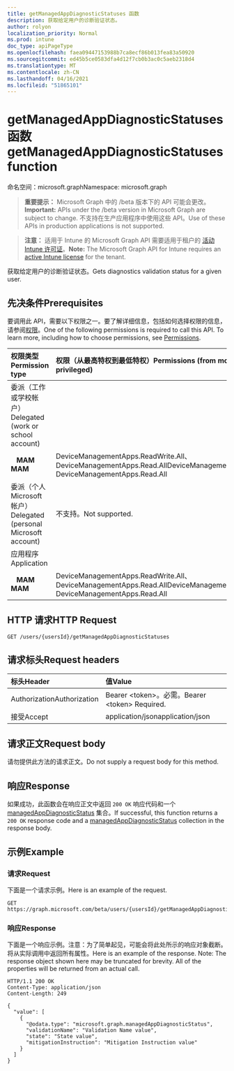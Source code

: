 ```yaml
---
title: getManagedAppDiagnosticStatuses 函数
description: 获取给定用户的诊断验证状态。
author: rolyon
localization_priority: Normal
ms.prod: intune
doc_type: apiPageType
ms.openlocfilehash: faea09447153988b7ca8ecf86b013fea83a50920
ms.sourcegitcommit: ed45b5ce0583dfa4d12f7cb0b3ac0c5aeb2318d4
ms.translationtype: MT
ms.contentlocale: zh-CN
ms.lasthandoff: 04/16/2021
ms.locfileid: "51865101"
---
```

# <a name="getmanagedappdiagnosticstatuses-function"></a><span data-ttu-id="73918-103">getManagedAppDiagnosticStatuses 函数</span><span class="sxs-lookup"><span data-stu-id="73918-103">getManagedAppDiagnosticStatuses function</span></span>

<span data-ttu-id="73918-104">命名空间：microsoft.graph</span><span class="sxs-lookup"><span data-stu-id="73918-104">Namespace: microsoft.graph</span></span>

> <span data-ttu-id="73918-105">**重要提示：** Microsoft Graph 中的 /beta 版本下的 API 可能会更改。</span><span class="sxs-lookup"><span data-stu-id="73918-105">**Important:** APIs under the /beta version in Microsoft Graph are subject to change.</span></span> <span data-ttu-id="73918-106">不支持在生产应用程序中使用这些 API。</span><span class="sxs-lookup"><span data-stu-id="73918-106">Use of these APIs in production applications is not supported.</span></span>

> <span data-ttu-id="73918-107">**注意：** 适用于 Intune 的 Microsoft Graph API 需要适用于租户的 [活动 Intune 许可证](https://go.microsoft.com/fwlink/?linkid=839381)。</span><span class="sxs-lookup"><span data-stu-id="73918-107">**Note:** The Microsoft Graph API for Intune requires an [active Intune license](https://go.microsoft.com/fwlink/?linkid=839381) for the tenant.</span></span>

<span data-ttu-id="73918-108">获取给定用户的诊断验证状态。</span><span class="sxs-lookup"><span data-stu-id="73918-108">Gets diagnostics validation status for a given user.</span></span>
## <a name="prerequisites"></a><span data-ttu-id="73918-109">先决条件</span><span class="sxs-lookup"><span data-stu-id="73918-109">Prerequisites</span></span>
<span data-ttu-id="73918-p102">要调用此 API，需要以下权限之一。要了解详细信息，包括如何选择权限的信息，请参阅[权限](/graph/permissions-reference)。</span><span class="sxs-lookup"><span data-stu-id="73918-p102">One of the following permissions is required to call this API. To learn more, including how to choose permissions, see [Permissions](/graph/permissions-reference).</span></span>

|<span data-ttu-id="73918-112">权限类型</span><span class="sxs-lookup"><span data-stu-id="73918-112">Permission type</span></span>|<span data-ttu-id="73918-113">权限（从最高特权到最低特权）</span><span class="sxs-lookup"><span data-stu-id="73918-113">Permissions (from most to least privileged)</span></span>|
|:---|:---|
|<span data-ttu-id="73918-114">委派（工作或学校帐户）</span><span class="sxs-lookup"><span data-stu-id="73918-114">Delegated (work or school account)</span></span>||
| <span data-ttu-id="73918-115">&nbsp;&nbsp; **MAM**</span><span class="sxs-lookup"><span data-stu-id="73918-115">&nbsp; &nbsp; **MAM**</span></span> | <span data-ttu-id="73918-116">DeviceManagementApps.ReadWrite.All、DeviceManagementApps.Read.All</span><span class="sxs-lookup"><span data-stu-id="73918-116">DeviceManagementApps.ReadWrite.All, DeviceManagementApps.Read.All</span></span>|
|<span data-ttu-id="73918-117">委派（个人 Microsoft 帐户）</span><span class="sxs-lookup"><span data-stu-id="73918-117">Delegated (personal Microsoft account)</span></span>|<span data-ttu-id="73918-118">不支持。</span><span class="sxs-lookup"><span data-stu-id="73918-118">Not supported.</span></span>|
|<span data-ttu-id="73918-119">应用程序</span><span class="sxs-lookup"><span data-stu-id="73918-119">Application</span></span>||
| <span data-ttu-id="73918-120">&nbsp;&nbsp; **MAM**</span><span class="sxs-lookup"><span data-stu-id="73918-120">&nbsp; &nbsp; **MAM**</span></span> | <span data-ttu-id="73918-121">DeviceManagementApps.ReadWrite.All、DeviceManagementApps.Read.All</span><span class="sxs-lookup"><span data-stu-id="73918-121">DeviceManagementApps.ReadWrite.All, DeviceManagementApps.Read.All</span></span>|

## <a name="http-request"></a><span data-ttu-id="73918-122">HTTP 请求</span><span class="sxs-lookup"><span data-stu-id="73918-122">HTTP Request</span></span>
<!-- {
  "blockType": "ignored"
}
-->
``` http
GET /users/{usersId}/getManagedAppDiagnosticStatuses
```

## <a name="request-headers"></a><span data-ttu-id="73918-123">请求标头</span><span class="sxs-lookup"><span data-stu-id="73918-123">Request headers</span></span>
|<span data-ttu-id="73918-124">标头</span><span class="sxs-lookup"><span data-stu-id="73918-124">Header</span></span>|<span data-ttu-id="73918-125">值</span><span class="sxs-lookup"><span data-stu-id="73918-125">Value</span></span>|
|:---|:---|
|<span data-ttu-id="73918-126">Authorization</span><span class="sxs-lookup"><span data-stu-id="73918-126">Authorization</span></span>|<span data-ttu-id="73918-127">Bearer &lt;token&gt;。必需。</span><span class="sxs-lookup"><span data-stu-id="73918-127">Bearer &lt;token&gt; Required.</span></span>|
|<span data-ttu-id="73918-128">接受</span><span class="sxs-lookup"><span data-stu-id="73918-128">Accept</span></span>|<span data-ttu-id="73918-129">application/json</span><span class="sxs-lookup"><span data-stu-id="73918-129">application/json</span></span>|

## <a name="request-body"></a><span data-ttu-id="73918-130">请求正文</span><span class="sxs-lookup"><span data-stu-id="73918-130">Request body</span></span>
<span data-ttu-id="73918-131">请勿提供此方法的请求正文。</span><span class="sxs-lookup"><span data-stu-id="73918-131">Do not supply a request body for this method.</span></span>

## <a name="response"></a><span data-ttu-id="73918-132">响应</span><span class="sxs-lookup"><span data-stu-id="73918-132">Response</span></span>
<span data-ttu-id="73918-133">如果成功，此函数会在响应正文中返回 `200 OK` 响应代码和一个 [managedAppDiagnosticStatus](../resources/intune-mam-managedappdiagnosticstatus.md) 集合。</span><span class="sxs-lookup"><span data-stu-id="73918-133">If successful, this function returns a `200 OK` response code and a [managedAppDiagnosticStatus](../resources/intune-mam-managedappdiagnosticstatus.md) collection in the response body.</span></span>

## <a name="example"></a><span data-ttu-id="73918-134">示例</span><span class="sxs-lookup"><span data-stu-id="73918-134">Example</span></span>
### <a name="request"></a><span data-ttu-id="73918-135">请求</span><span class="sxs-lookup"><span data-stu-id="73918-135">Request</span></span>
<span data-ttu-id="73918-136">下面是一个请求示例。</span><span class="sxs-lookup"><span data-stu-id="73918-136">Here is an example of the request.</span></span>
``` http
GET https://graph.microsoft.com/beta/users/{usersId}/getManagedAppDiagnosticStatuses
```

### <a name="response"></a><span data-ttu-id="73918-137">响应</span><span class="sxs-lookup"><span data-stu-id="73918-137">Response</span></span>
<span data-ttu-id="73918-p103">下面是一个响应示例。注意：为了简单起见，可能会将此处所示的响应对象截断。将从实际调用中返回所有属性。</span><span class="sxs-lookup"><span data-stu-id="73918-p103">Here is an example of the response. Note: The response object shown here may be truncated for brevity. All of the properties will be returned from an actual call.</span></span>
``` http
HTTP/1.1 200 OK
Content-Type: application/json
Content-Length: 249

{
  "value": [
    {
      "@odata.type": "microsoft.graph.managedAppDiagnosticStatus",
      "validationName": "Validation Name value",
      "state": "State value",
      "mitigationInstruction": "Mitigation Instruction value"
    }
  ]
}
```













